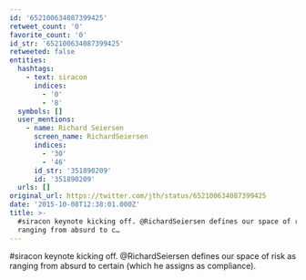 ```yaml
---
id: '652100634087399425'
retweet_count: '0'
favorite_count: '0'
id_str: '652100634087399425'
retweeted: false
entities:
  hashtags:
    - text: siracon
      indices:
        - '0'
        - '8'
  symbols: []
  user_mentions:
    - name: Richard Seiersen
      screen_name: RichardSeiersen
      indices:
        - '30'
        - '46'
      id_str: '351890209'
      id: '351890209'
  urls: []
original_url: https://twitter.com/jth/status/652100634087399425
date: '2015-10-08T12:38:01.000Z'
title: >-
  #siracon keynote kicking off. @RichardSeiersen defines our space of risk as
  ranging from absurd to c…
---
```


#siracon keynote kicking off. @RichardSeiersen defines our space of risk as ranging from absurd to certain (which he assigns as compliance).